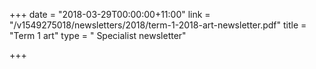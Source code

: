 +++
date = "2018-03-29T00:00:00+11:00"
link = "/v1549275018/newsletters/2018/term-1-2018-art-newsletter.pdf"
title = "Term 1 art"
type = " Specialist newsletter"

+++
